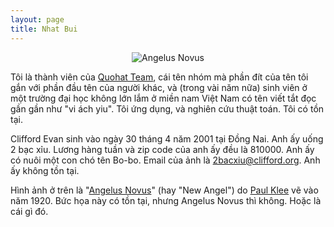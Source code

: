 ```yaml
---
layout: page
title: Nhat Bui
---
```



<p align="center">
<img src="https://avatars3.githubusercontent.com/u/65912097?s=400&u=a831d89671dbc3012bceda7776765d588b5608a4&v=4" alt="Angelus Novus">
</p>

Tôi là thành viên của [Quohat Team](https://www.facebook.com/quohat/), cái tên nhóm mà phần đít của tên tôi gắn với phần đầu tên của người khác, và (trong vài năm nữa) sinh viên ở một trường đại học không lớn lắm ở miền nam Việt Nam có tên viết tắt đọc gần gần như "vi ách yiu". Tôi ứng dụng, và nghiên cứu thuật toán. Tôi có tồn tại.

Clifford Evan sinh vào ngày 30 tháng 4 năm 2001 tại Đồng Nai. Anh ấy uống 2 bạc xỉu. Lương hàng tuần và zip code của anh ấy đều là 810000. Anh ấy có nuôi một con chó tên Bo-bo. Email của ảnh là 2bacxiu@clifford.org. Anh ấy không tồn tại.

Hình ảnh ở trên là "[Angelus Novus](https://en.wikipedia.org/wiki/Angelus_Novus)" (hay "New Angel") do [Paul Klee](https://en.wikipedia.org/wiki/Paul_Klee) vẽ vào năm 1920. Bức họa này có tồn tại, nhưng Angelus Novus thì không. Hoặc là cái gì đó.
